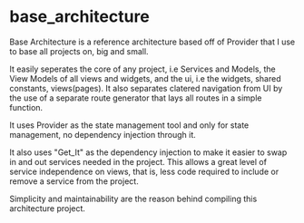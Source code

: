 # base_architecture

Base Architecture is a reference architecture based off of Provider that I use to base all projects on, big and small.

It easily seperates the core of any project, i.e Services and Models, the View Models of all views and widgets,
and the ui, i.e the widgets, shared constants, views(pages).
It also separates clatered navigation from UI by the use of a separate route generator that lays all routes in a simple function.

It uses Provider as the state management tool and only for state management, no dependency injection through it.

It also uses "Get_It" as the dependency injection to make it easier to swap in and out services needed in the project.
This allows a great level of service independence on views, that is, less code required to include or remove a service from the project.

Simplicity and maintainability are the reason behind compiling this architecture project.
